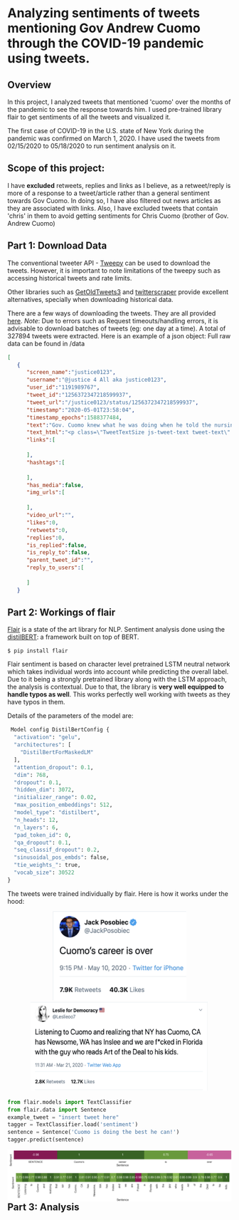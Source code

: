 Analyzing sentiments of tweets mentioning Gov Andrew Cuomo through the COVID-19 pandemic using tweets.
================

Overview
--------

In this project, I analyzed tweets that mentioned 'cuomo' over the months of the pandemic to see the response towards him. I used pre-trained library flair to get sentiments of all the tweets and visualized it.

The first case of COVID-19 in the U.S. state of New York during the pandemic was confirmed on March 1, 2020. I have used the tweets from 02/15/2020 to 05/18/2020 to run sentiment analysis on it. 

Scope of this project:
--------

I have __excluded__ retweets, replies and links as I believe, as a retweet/reply is more of a response to a tweet/article rather than a general sentiment towards Gov Cuomo. In doing so, I have also filtered out news articles as they are associated with links. Also, I have excluded tweets that contain 'chris' in them to avoid getting sentiments for Chris Cuomo (brother of Gov. Andrew Cuomo)


Part 1: Download Data
---------------------

The conventional tweeter API - [Tweepy](https://github.com/tweepy/tweepy) can be used to download the tweets. However, it is important to note limitations of the tweepy such as accessing historical tweets and rate limits. 

Other libraries such as [GetOldTweets3](https://github.com/Mottl/GetOldTweets3) and [twitterscraper](https://github.com/taspinar/twitterscraper) provide excellent alternatives, specially when downloading historical data. 

There are a few ways of downloading the tweets. They are all provided [here](https://github.com/udipbohara/Gov-cuomo/tree/master/scrapers). _Note_: Due to errors such as Request timeouts/handling errors, it is advisable to download batches of tweets (eg: one day at a time). 
A total of 327894 tweets were extracted. Here is an example of a json object: Full raw data can be found in /data

``` json
[
   {
      "screen_name":"justice0123",
      "username":"@justice 4 All aka justice0123",
      "user_id":"1191989767",
      "tweet_id":"1256372347218599937",
      "tweet_url":"/justice0123/status/1256372347218599937",
      "timestamp":"2020-05-01T23:58:04",
      "timestamp_epochs":1588377484,
      "text":"Gov. Cuomo knew what he was doing when he told the nursing home u don't need 2 test these elderly ppl the nursing home responded & told him we don't have the man power or space mind you the Javits ctr was empty & so was the ship where he could have sent them their but he didn't",
      "text_html":"<p class=\"TweetTextSize js-tweet-text tweet-text\" data-aria-label-part=\"0\" lang=\"en\">Gov. <strong>Cuomo</strong> knew what he was doing when he told the nursing home u don't need 2 test these elderly ppl the nursing home responded &amp; told him we don't have the man power or space mind you the Javits ctr was empty &amp; so was the ship where he could have sent them their but he didn't</p>",
      "links":[

      ],
      "hashtags":[

      ],
      "has_media":false,
      "img_urls":[

      ],
      "video_url":"",
      "likes":0,
      "retweets":0,
      "replies":0,
      "is_replied":false,
      "is_reply_to":false,
      "parent_tweet_id":"",
      "reply_to_users":[

      ]
   }
```
Part 2: Workings of flair
---------------------
[Flair](https://github.com/flairNLP/flair) is a state of the art library for NLP. Sentiment analysis done using the [distilBERT](https://arxiv.org/pdf/1910.01108.pdf): a framework built on top of BERT. 

```
$ pip install flair
```
Flair sentiment is based on character level pretrained LSTM neutral network which takes individual words into account while predicting the overall label. Due to it being a strongly pretrained library along with the LSTM approach, the analysis is contextual. Due to that, the library is __very well equipped to handle typos as well__. This works perfectly well working with tweets as  they have typos in them.  

 Details of the parameters of the model are:

``` python
 Model config DistilBertConfig {
  "activation": "gelu",
  "architectures": [
    "DistilBertForMaskedLM"
  ],
  "attention_dropout": 0.1,
  "dim": 768,
  "dropout": 0.1,
  "hidden_dim": 3072,
  "initializer_range": 0.02,
  "max_position_embeddings": 512,
  "model_type": "distilbert",
  "n_heads": 12,
  "n_layers": 6,
  "pad_token_id": 0,
  "qa_dropout": 0.1,
  "seq_classif_dropout": 0.2,
  "sinusoidal_pos_embds": false,
  "tie_weights_": true,
  "vocab_size": 30522
}
```

The tweets were trained individually by flair. Here is how it works under the hood:


<p align="center">
  <img src="images/tweet_negative_example.png" width="300" height="200"/></img>
  <img src="images/tweet_positive_example.png" width="400" height="200"/>
</img>
</p>

``` python
from flair.models import TextClassifier
from flair.data import Sentence
example_tweet = "insert tweet here"
tagger = TextClassifier.load('sentiment')
sentence = Sentence('Cuomo is doing the best he can!')
tagger.predict(sentence)
```


<img src="images/negative_example_sentiment.png" align="left" title="How the algorithm works"/>
</img>



<img src="images/postive_example_sentiment.png" align="left" title="How the algorithm works"/>
</img>



Part 3: Analysis
---------------------

